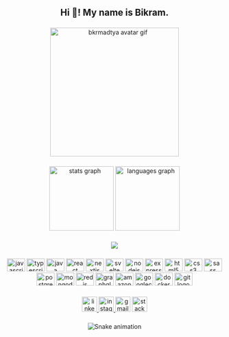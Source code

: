 <h2 align="center">Hi 👋! My name is Bikram.</h2>

###

<div align="center">
  <img src="https://github.com/bkrmadtya/bkrmadtya/blob/main/assets/avatar-square.gif" height="300" alt="bkrmadtya avatar gif"  />
</div>

###

<div align="center">
  <img src="https://github-readme-stats.vercel.app/api?hide_title=false&hide_rank=false&show_icons=true&include_all_commits=true&count_private=true&disable_animations=false&theme=dracula&locale=en&hide_border=false&username=bkrmadtya" height="150" alt="stats graph"  />
  <img src="https://github-readme-stats.vercel.app/api/top-langs?locale=en&hide_title=false&layout=compact&card_width=320&langs_count=5&theme=dracula&hide_border=false&username=bkrmadtya" height="150" alt="languages graph"  />
</div>

###

<div align="center">
  <img src="https://komarev.com/ghpvc/?username=bkrmadtya&style=flat-square" align="center" />
</div>

###

<div align="center">
  <img src="https://devicon-website.vercel.app/api/javascript/plain.svg" height="30" width="42" alt="javascript logo" />
  <img src="https://devicon-website.vercel.app/api/typescript/plain.svg" height="30" width="42" alt="typescript logo" />
  <img src="https://devicon-website.vercel.app/api/java/plain.svg?color=orange" height="30" width="42" alt="java logo" />
  <img src="https://devicon-website.vercel.app/api/react/original.svg" height="30" width="42" alt="react logo" />
  <img src="https://devicon-website.vercel.app/api/nextjs/line.svg?color=white" height="30" width="42" alt="nextjs logo" />
  <img src="https://devicon-website.vercel.app/api/svelte/original.svg" height="30" width="42" alt="svelte logo" />  
  <img src="https://devicon-website.vercel.app/api/nodejs/plain.svg" height="30" width="42" alt="nodejs logo" />
  <img src="https://devicon-website.vercel.app/api/express/original.svg?color=white" height="30" width="42" alt="express logo" />
  <img src="https://devicon-website.vercel.app/api/html5/original.svg" height="30" width="42" alt="html5 logo" />
  <img src="https://devicon-website.vercel.app/api/css3/original.svg" height="30" width="42" alt="css3 logo" />
  <img src="https://devicon-website.vercel.app/api/sass/original.svg" height="30" width="42" alt="sass logo" />
  <img src="https://devicon-website.vercel.app/api/postgresql/original.svg" height="30" width="42" alt="postgresql logo" />
  <img src="https://devicon-website.vercel.app/api/mongodb/original.svg" height="30" width="42" alt="mongodb logo" />
  <img src="https://devicon-website.vercel.app/api/redis/original.svg" height="30" width="42" alt="redis logo" />
  <img src="https://devicon-website.vercel.app/api/graphql/plain.svg" height="30" width="42" alt="graphql logo" />
  <img src="https://devicon-website.vercel.app/api/amazonwebservices/original.svg" height="30" width="42" alt="amazonwebservices logo" />
  <img src="https://devicon-website.vercel.app/api/googlecloud/original.svg" height="30" width="42" alt="googlecloud logo" />  
  <img src="https://devicon-website.vercel.app/api/docker/original.svg" height="30" width="42" alt="docker logo" />  
  <img src="https://cdn.jsdelivr.net/gh/devicons/devicon/icons/git/git-original.svg" height="30" width="42" alt="git logo" />
</div>

###

<div align="center">
  <a href="https://www.linkedin.com/in/bkrmadtya/" target="_blank">
    <img src="https://img.shields.io/static/v1?message=LinkedIn&logo=linkedin&label=&color=0077B5&logoColor=white&labelColor=&style=for-the-badge" height="35" alt="linkedin logo" />
  </a>
  <a href="https://www.linkedin.com/bkrmadtya" target="_blank">
    <img src="https://img.shields.io/static/v1?message=Instagram&logo=instagram&label=&color=E4405F&logoColor=white&labelColor=&style=for-the-badge" height="35" alt="instagram logo" />
  </a>
  <img src="https://img.shields.io/static/v1?message=Gmail&logo=gmail&label=&color=D14836&logoColor=white&labelColor=&style=for-the-badge" height="35" alt="gmail logo"  />
  <a href="https://stackoverflow.com/users/10623634/bikram-karki" target="_blank">
    <img src="https://img.shields.io/static/v1?message=Stackoverflow&logo=stackoverflow&label=&color=FE7A16&logoColor=white&labelColor=&style=for-the-badge" height="35" alt="stackoverflow logo"  />
  </a>
</div>

###

<div align="center">

  ![Snake animation](https://github.com/bkrmadtya/bkrmadtya/blob/output/snake.svg)
  
</div>
